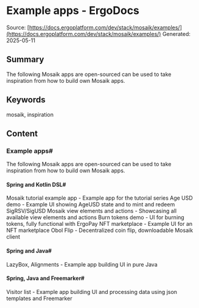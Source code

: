 # Example apps - ErgoDocs
Source: [https://docs.ergoplatform.com/dev/stack/mosaik/examples/](https://docs.ergoplatform.com/dev/stack/mosaik/examples/)
Generated: 2025-05-11

## Summary
The following Mosaik apps are open-sourced can be used to take inspiration from how to build own Mosaik apps.

## Keywords
mosaik, inspiration

## Content
### Example apps#
The following Mosaik apps are open-sourced can be used to take inspiration from how to build own Mosaik apps.

#### Spring and Kotlin DSL#
Mosaik tutorial example app - Example app for the tutorial series
Age USD demo - Example UI showing AgeUSD state and to mint and redeem SigRSV/SigUSD
Mosaik view elements and actions - Showcasing all available view elements and actions
Burn tokens demo - UI for burning tokens, fully functional with ErgoPay
NFT marketplace - Example UI for an NFT marketplace
Obol Flip - Decentralized coin flip, downloadable Mosaik client

#### Spring and Java#
LazyBox, Alignments - Example app building UI in pure Java

#### Spring, Java and Freemarker#
Visitor list - Example app building UI and processing data using json templates and Freemarker
